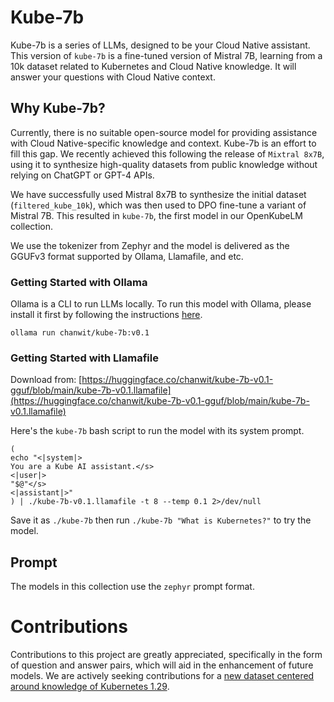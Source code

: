 # Kube-7b

Kube-7b is a series of LLMs, designed to be your Cloud Native assistant.
This version of `kube-7b` is a fine-tuned version of Mistral 7B, learning from a 10k dataset related to Kubernetes and Cloud Native knowledge. It will answer your questions with Cloud Native context.

## Why Kube-7b?

Currently, there is no suitable open-source model for providing assistance with Cloud Native-specific knowledge and context. Kube-7b is an effort to fill this gap. We recently achieved this following the release of `Mixtral 8x7B`, using it to synthesize high-quality datasets from public knowledge without relying on ChatGPT or GPT-4 APIs.

We have successfully used Mistral 8x7B to synthesize the initial dataset (`filtered_kube_10k`), which was then used to DPO fine-tune a variant of Mistral 7B. This resulted in `kube-7b`, the first model in our OpenKubeLM collection.

We use the tokenizer from Zephyr and the model is delivered as the GGUFv3 format supported by Ollama, Llamafile, and etc.

### Getting Started with Ollama

Ollama is a CLI to run LLMs locally. To run this model with Ollama, please install it first by following the instructions [here](https://ollama.ai/download).

```
ollama run chanwit/kube-7b:v0.1
```

### Getting Started with Llamafile

Download from: [https://huggingface.co/chanwit/kube-7b-v0.1-gguf/blob/main/kube-7b-v0.1.llamafile](https://huggingface.co/chanwit/kube-7b-v0.1-gguf/blob/main/kube-7b-v0.1.llamafile)

Here's the `kube-7b` bash script to run the model with its system prompt.
```shell
(
echo "<|system|>
You are a Kube AI assistant.</s>
<|user|>
"$@"</s>
<|assistant|>"
) | ./kube-7b-v0.1.llamafile -t 8 --temp 0.1 2>/dev/null
```

Save it as `./kube-7b` then run `./kube-7b "What is Kubernetes?"` to try the model.

## Prompt

The models in this collection use the `zephyr` prompt format.

# Contributions

Contributions to this project are greatly appreciated, specifically in the form of question and answer pairs, which will aid in the enhancement of future models. We are actively seeking contributions for a [new dataset centered around knowledge of Kubernetes 1.29](datasets/).
